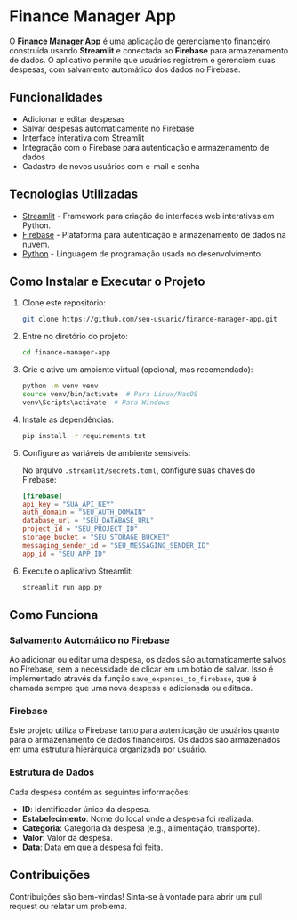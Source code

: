 # Finance Manager App

O **Finance Manager App** é uma aplicação de gerenciamento financeiro construída usando **Streamlit** e conectada ao **Firebase** para armazenamento de dados. O aplicativo permite que usuários registrem e gerenciem suas despesas, com salvamento automático dos dados no Firebase.

## Funcionalidades

- Adicionar e editar despesas
- Salvar despesas automaticamente no Firebase
- Interface interativa com Streamlit
- Integração com o Firebase para autenticação e armazenamento de dados
- Cadastro de novos usuários com e-mail e senha

## Tecnologias Utilizadas

- [Streamlit](https://streamlit.io/) - Framework para criação de interfaces web interativas em Python.
- [Firebase](https://firebase.google.com/) - Plataforma para autenticação e armazenamento de dados na nuvem.
- [Python](https://www.python.org/) - Linguagem de programação usada no desenvolvimento.

## Como Instalar e Executar o Projeto

1. Clone este repositório:

    ```bash
    git clone https://github.com/seu-usuario/finance-manager-app.git
    ```

2. Entre no diretório do projeto:

    ```bash
    cd finance-manager-app
    ```

3. Crie e ative um ambiente virtual (opcional, mas recomendado):

    ```bash
    python -m venv venv
    source venv/bin/activate  # Para Linux/MacOS
    venv\Scripts\activate  # Para Windows
    ```

4. Instale as dependências:

    ```bash
    pip install -r requirements.txt
    ```

5. Configure as variáveis de ambiente sensíveis:

    No arquivo `.streamlit/secrets.toml`, configure suas chaves do Firebase:

    ```toml
    [firebase]
    api_key = "SUA_API_KEY"
    auth_domain = "SEU_AUTH_DOMAIN"
    database_url = "SEU_DATABASE_URL"
    project_id = "SEU_PROJECT_ID"
    storage_bucket = "SEU_STORAGE_BUCKET"
    messaging_sender_id = "SEU_MESSAGING_SENDER_ID"
    app_id = "SEU_APP_ID"
    ```

6. Execute o aplicativo Streamlit:

    ```bash
    streamlit run app.py
    ```

## Como Funciona

### Salvamento Automático no Firebase

Ao adicionar ou editar uma despesa, os dados são automaticamente salvos no Firebase, sem a necessidade de clicar em um botão de salvar. Isso é implementado através da função `save_expenses_to_firebase`, que é chamada sempre que uma nova despesa é adicionada ou editada.

### Firebase

Este projeto utiliza o Firebase tanto para autenticação de usuários quanto para o armazenamento de dados financeiros. Os dados são armazenados em uma estrutura hierárquica organizada por usuário.

### Estrutura de Dados

Cada despesa contém as seguintes informações:
- **ID**: Identificador único da despesa.
- **Estabelecimento**: Nome do local onde a despesa foi realizada.
- **Categoria**: Categoria da despesa (e.g., alimentação, transporte).
- **Valor**: Valor da despesa.
- **Data**: Data em que a despesa foi feita.

## Contribuições

Contribuições são bem-vindas! Sinta-se à vontade para abrir um pull request ou relatar um problema.

